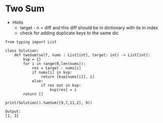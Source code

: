 # Two Sum
- Hints 
	- target - n = diff and this diff should be in dictionary with its in index
	- check for adding duplicate keys to the same dic
```
from typing import List

class Solution:
    def twoSum(self, nums : List[int], target: int) -> List[int]:
        kvp = {}
        for i in range(0,len(nums)):
            res = target - nums[i]
            if nums[i] in kvp:
                return [kvp[nums[i]], i]
            else:
                if res not in kvp:
                    kvp[res] = i
        return []
    
print(Solution().twoSum([9,7,11,2], 9))
```
```
Output:
[1, 3]
```